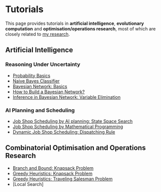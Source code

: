 # Tutorials

This page provides tutorials in **artificial intelligence**, **evolutionary computation** and **optimisation/operations research**, most of which are closely related to [my research](https://meiyi1986.github.io).

## Artificial Intelligence

### Reasoning Under Uncertainty

- [Probability Basics](https://github.com/meiyi1986/tutorials/blob/master/notebooks/reasoning-under-uncertainty-basics.ipynb)
- [Naive Bayes Classifier](https://github.com/meiyi1986/tutorials/blob/master/notebooks/naive-bayes-classifier.ipynb)
- [Bayesian Network: Basics](https://github.com/meiyi1986/tutorials/blob/master/notebooks/bayesian-network-basics.ipynb)
- [How to Build a Bayesian Network?](https://github.com/meiyi1986/tutorials/blob/master/notebooks/bayesian-network-building.ipynb)
- [Inference in Bayesian Network: Variable Elimination](https://github.com/meiyi1986/tutorials/blob/master/notebooks/bayesian-network-variable-elimination.ipynb)

### AI Planning and Scheduling

- [Job Shop Scheduling by AI planning: State Space Search](https://github.com/meiyi1986/tutorials/blob/master/notebooks/job-shop-scheduling-state-space-search.ipynb)
- [Job Shop Scheduling by Mathematical Programming](https://github.com/meiyi1986/tutorials/blob/master/notebooks/job-shop-scheduling-mathematical-programming.ipynb)
- [Dynamic Job Shop Scheduling: Dispatching Rule](https://github.com/meiyi1986/tutorials/blob/master/notebooks/job-shop-scheduling-dispatching-rule.ipynb)


## Combinatorial Optimisation and Operations Research

- [Branch and Bound: Knapsack Problem](https://github.com/meiyi1986/tutorials/blob/master/notebooks/knapsack-branch-bound.ipynb)
- [Greedy Heuristics: Knapsack Problem](https://github.com/meiyi1986/tutorials/blob/master/notebooks/knapsack-greedy.ipynb)
- [Greedy Heuristics: Traveling Salesman Problem](https://github.com/meiyi1986/tutorials/blob/master/notebooks/tsp-greedy.ipynb)
- [Local Search]